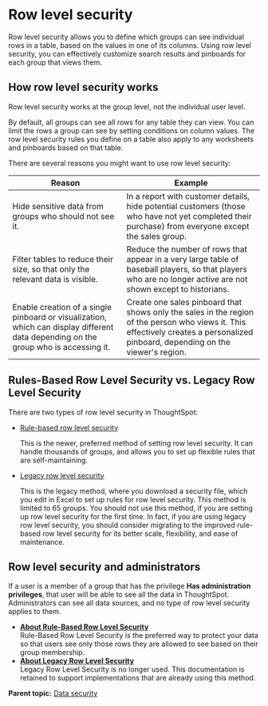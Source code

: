 # Row level security

Row level security allows you to define which groups can see individual rows in a table, based on the values in one of its columns. Using row level security, you can effectively customize search results and pinboards for each group that views them.

## How row level security works

Row level security works at the group level, not the individual user level.

By default, all groups can see all rows for any table they can view. You can limit the rows a group can see by setting conditions on column values. The row level security rules you define on a table also apply to any worksheets and pinboards based on that table.

There are several reasons you might want to use row level security:

|Reason|Example|
|------|-------|
|Hide sensitive data from groups who should not see it.|In a report with customer details, hide potential customers \(those who have not yet completed their purchase\) from everyone except the sales group.|
|Filter tables to reduce their size, so that only the relevant data is visible.|Reduce the number of rows that appear in a very large table of baseball players, so that players who are no longer active are not shown except to historians.|
|Enable creation of a single pinboard or visualization, which can display different data depending on the group who is accessing it.|Create one sales pinboard that shows only the sales in the region of the person who views it. This effectively creates a personalized pinboard, depending on the viewer's region.|

## Rules-Based Row Level Security vs. Legacy Row Level Security

There are two types of row level security in ThoughtSpot:

-   [Rule-based row level security](new_row_level_security.html#)

    This is the newer, preferred method of setting row level security. It can handle thousands of groups, and allows you to set up flexible rules that are self-maintaining.

-   [Legacy row level security](about_legacy_row_security.html#)

    This is the legacy method, where you download a security file, which you edit in Excel to set up rules for row level security. This method is limited to 65 groups. You should not use this method, if you are setting up row level security for the first time. In fact, if you are using legacy row level security, you should consider migrating to the improved rule-based row level security for its better scale, flexibility, and ease of maintenance.


## Row level security and administrators

If a user is a member of a group that has the privilege **Has administration privileges**, that user will be able to see all the data in ThoughtSpot. Administrators can see all data sources, and no type of row level security applies to them.

-   **[About Rule-Based Row Level Security](../../admin/data_security/new_row_level_security.html)**  
 Rule-Based Row Level Security is the preferred way to protect your data so that users see only those rows they are allowed to see based on their group membership.
-   **[About Legacy Row Level Security](../../admin/data_security/about_legacy_row_security.html)**  
Legacy Row Level Security is no longer used. This documentation is retained to support implementations that are already using this method.

**Parent topic:** [Data security](../../admin/data_security/sharing_security_overview.html)


